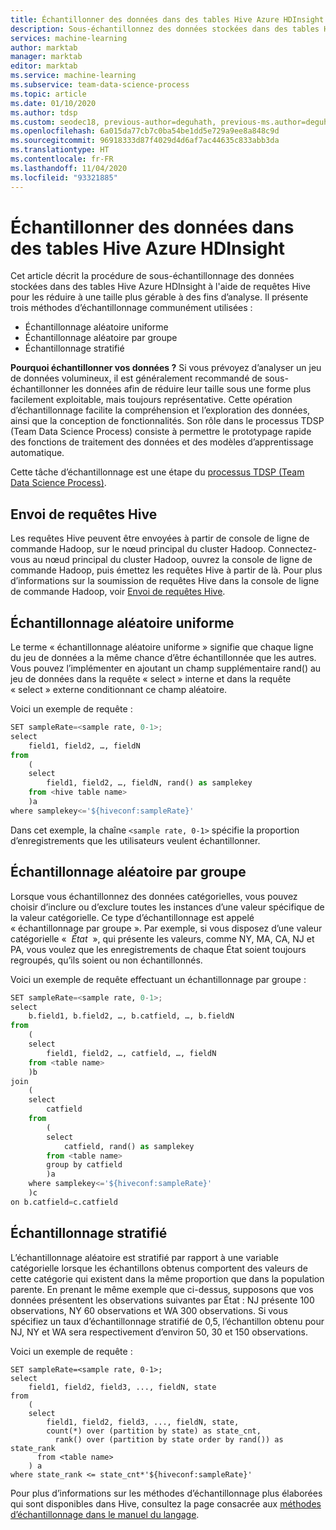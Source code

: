 ```yaml
---
title: Échantillonner des données dans des tables Hive Azure HDInsight - Team Data Science Process
description: Sous-échantillonnez des données stockées dans des tables Hive Azure HDInsight à l’aide de requêtes Hive pour les réduire à une taille plus gérable à des fins d’analyse.
services: machine-learning
author: marktab
manager: marktab
editor: marktab
ms.service: machine-learning
ms.subservice: team-data-science-process
ms.topic: article
ms.date: 01/10/2020
ms.author: tdsp
ms.custom: seodec18, previous-author=deguhath, previous-ms.author=deguhath
ms.openlocfilehash: 6a015da77cb7c0ba54be1dd5e729a9ee8a848c9d
ms.sourcegitcommit: 96918333d87f4029d4d6af7ac44635c833abb3da
ms.translationtype: HT
ms.contentlocale: fr-FR
ms.lasthandoff: 11/04/2020
ms.locfileid: "93321885"
---
```

# <a name="sample-data-in-azure-hdinsight-hive-tables"></a>Échantillonner des données dans des tables Hive Azure HDInsight
Cet article décrit la procédure de sous-échantillonnage des données stockées dans des tables Hive Azure HDInsight à l'aide de requêtes Hive pour les réduire à une taille plus gérable à des fins d’analyse. Il présente trois méthodes d’échantillonnage communément utilisées :

* Échantillonnage aléatoire uniforme
* Échantillonnage aléatoire par groupe
* Échantillonnage stratifié

**Pourquoi échantillonner vos données ?**
Si vous prévoyez d’analyser un jeu de données volumineux, il est généralement recommandé de sous-échantillonner les données afin de réduire leur taille sous une forme plus facilement exploitable, mais toujours représentative. Cette opération d’échantillonnage facilite la compréhension et l’exploration des données, ainsi que la conception de fonctionnalités. Son rôle dans le processus TDSP (Team Data Science Process) consiste à permettre le prototypage rapide des fonctions de traitement des données et des modèles d’apprentissage automatique.

Cette tâche d’échantillonnage est une étape du [processus TDSP (Team Data Science Process)](./index.yml).

## <a name="how-to-submit-hive-queries"></a>Envoi de requêtes Hive
Les requêtes Hive peuvent être envoyées à partir de console de ligne de commande Hadoop, sur le nœud principal du cluster Hadoop.  Connectez-vous au nœud principal du cluster Hadoop, ouvrez la console de ligne de commande Hadoop, puis émettez les requêtes Hive à partir de là. Pour plus d’informations sur la soumission de requêtes Hive dans la console de ligne de commande Hadoop, voir [Envoi de requêtes Hive](move-hive-tables.md#submit).

## <a name="uniform-random-sampling"></a><a name="uniform"></a> Échantillonnage aléatoire uniforme
Le terme « échantillonnage aléatoire uniforme » signifie que chaque ligne du jeu de données a la même chance d’être échantillonnée que les autres. Vous pouvez l’implémenter en ajoutant un champ supplémentaire rand() au jeu de données dans la requête « select » interne et dans la requête « select » externe conditionnant ce champ aléatoire.

Voici un exemple de requête :

```python
SET sampleRate=<sample rate, 0-1>;
select
    field1, field2, …, fieldN
from
    (
    select
        field1, field2, …, fieldN, rand() as samplekey
    from <hive table name>
    )a
where samplekey<='${hiveconf:sampleRate}'
```

Dans cet exemple, la chaîne `<sample rate, 0-1>` spécifie la proportion d’enregistrements que les utilisateurs veulent échantillonner.

## <a name="random-sampling-by-groups"></a><a name="group"></a> Échantillonnage aléatoire par groupe
Lorsque vous échantillonnez des données catégorielles, vous pouvez choisir d’inclure ou d’exclure toutes les instances d’une valeur spécifique de la valeur catégorielle. Ce type d’échantillonnage est appelé « échantillonnage par groupe ». Par exemple, si vous disposez d’une valeur catégorielle «  *État*  », qui présente les valeurs, comme NY, MA, CA, NJ et PA, vous voulez que les enregistrements de chaque État soient toujours regroupés, qu’ils soient ou non échantillonnés.

Voici un exemple de requête effectuant un échantillonnage par groupe :

```python
SET sampleRate=<sample rate, 0-1>;
select
    b.field1, b.field2, …, b.catfield, …, b.fieldN
from
    (
    select
        field1, field2, …, catfield, …, fieldN
    from <table name>
    )b
join
    (
    select
        catfield
    from
        (
        select
            catfield, rand() as samplekey
        from <table name>
        group by catfield
        )a
    where samplekey<='${hiveconf:sampleRate}'
    )c
on b.catfield=c.catfield
```

## <a name="stratified-sampling"></a><a name="stratified"></a>Échantillonnage stratifié
L’échantillonnage aléatoire est stratifié par rapport à une variable catégorielle lorsque les échantillons obtenus comportent des valeurs de cette catégorie qui existent dans la même proportion que dans la population parente. En prenant le même exemple que ci-dessus, supposons que vos données présentent les observations suivantes par État : NJ présente 100 observations, NY 60 observations et WA 300 observations. Si vous spécifiez un taux d’échantillonnage stratifié de 0,5, l’échantillon obtenu pour NJ, NY et WA sera respectivement d’environ 50, 30 et 150 observations.

Voici un exemple de requête :

```hiveql
SET sampleRate=<sample rate, 0-1>;
select
    field1, field2, field3, ..., fieldN, state
from
    (
    select
        field1, field2, field3, ..., fieldN, state,
        count(*) over (partition by state) as state_cnt,
          rank() over (partition by state order by rand()) as state_rank
      from <table name>
    ) a
where state_rank <= state_cnt*'${hiveconf:sampleRate}'
```

Pour plus d’informations sur les méthodes d’échantillonnage plus élaborées qui sont disponibles dans Hive, consultez la page consacrée aux [méthodes d’échantillonnage dans le manuel du langage](https://cwiki.apache.org/confluence/display/Hive/LanguageManual+Sampling).
